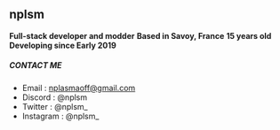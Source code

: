 ## nplsm

**Full-stack developer and modder**
**Based in Savoy, France**
**15 years old**  
**Developing since Early 2019**

##### CONTACT ME
- Email : nplasmaoff@gmail.com  
- Discord : @nplsm  
- Twitter : @nplsm_  
- Instagram : @nplsm_  
